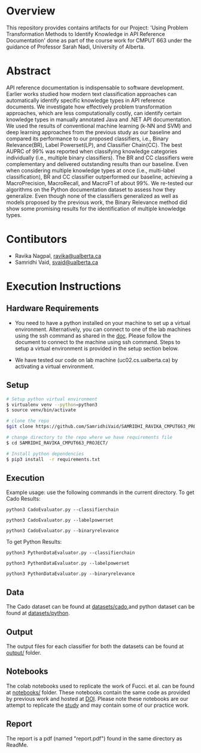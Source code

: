 # Overview

This repository provides contains artifacts for our Project: 'Using Problem Transformation Methods to Identify Knowledge in API Reference Documentation'  done as part of the course work for CMPUT 663 under the guidance of Professor Sarah Nadi, University of Alberta.

# Abstract
API reference documentation is indispensable to software development. Earlier works studied how modern text classification approaches can automatically identify specific knowledge types in API reference documents. We investigate how effectively problem transformation approaches, which are less computationally costly, can identify certain knowledge types in manually annotated Java and .NET API documentation. We used the results of conventional machine learning (k-NN and SVM) and deep learning approaches from the previous study as our baseline and compared its performance to our proposed classifiers, i.e., Binary Relevance(BR), Label Powerset(LP), and Classifier Chain(CC). The best AUPRC of 99\% was reported when classifying knowledge categories individually (i.e., multiple binary classifiers). The BR and CC classifiers were complementary and delivered outstanding results than our baseline. Even when considering multiple knowledge types at once (i.e., multi-label classification), BR and CC classifier outperformed our baseline, achieving a MacroPrecision, MacroRecall, and MacroF1 of about 99\%. We re-tested our algorithms on the Python documentation dataset to assess how they generalize. Even though none of the classifiers generalized as well as models proposed by the previous work, the Binary Relevance method did show some promising results for the identification of multiple knowledge types.

# Contibutors
- Ravika Nagpal, [ravika@ualberta.ca](ravika@ualberta.ca)
- Samridhi Vaid, [svaid@ualberta.ca](svaid@ualberta.ca)


# Execution Instructions

## Hardware Requirements
- You need to have a python installed on your machine to set up a virtual environment. Alternatively, you can connect to one of the lab machines using the ssh command as shared in the [doc](https://docs.google.com/document/d/1Cz5zpYSWzm29epYLJM5FpGJHZNnoX9pz8sqt-gXhExg/edit). Please follow the document to connect to the machine using ssh command. Steps to setup a virtual environment is provided in the setup section below.

- We have tested our code on lab machine (uc02.cs.ualberta.ca) by activating a virtual environment.

## Setup
```sh
# Setup python virtual environment
$ virtualenv venv --python=python3
$ source venv/bin/activate

# clone the repo
$git clone https://github.com/SamridhiVaid/SAMRIDHI_RAVIKA_CMPUT663_PROJECT.git

# change directory to the repo where we have requirements file
$ cd SAMRIDHI_RAVIKA_CMPUT663_PROJECT/

# Install python dependencies
$ pip3 install  -r requirements.txt 

```

## Execution
Example usage: use the following commands in the current directory.
To get Cado Results:

`python3 CadoEvaluator.py --classifierchain`

`python3 CadoEvaluator.py --labelpowerset`

`python3 CadoEvaluator.py --binaryrelevance`


To get Python Results:

`python3 PythonDataEvaluator.py --classifierchain`

`python3 PythonDataEvaluator.py --labelpowerset`

`python3 PythonDataEvaluator.py --binaryrelevance`


## Data

The Cado dataset can be found at [datasets/cado](datasets/cado),and python dataset can be found at [datasets/python](datasets/python).

## Output 
The output files for each classifier for both the datasets can be found at [output/](output/) folder.

## Notebooks 
The colab notebooks used to replicate the work of Fucci. et al. can be found at [notebooks/](notebooks/) folder. These notebooks contain the same code as provided by previous work and hosted at [DOI](https://zenodo.org/badge/latestdoi/194706952). Please note these notebooks are our attempt to replicate the [study](https://arxiv.org/pdf/1907.09807.pdf) and may contain some of our practice work.

## Report
The report is a pdf (named "report.pdf") found in the same directory as ReadMe.
